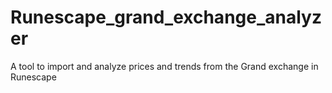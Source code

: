 # Runescape_grand_exchange_analyzer
A tool to import and analyze prices and trends from the Grand exchange in Runescape
